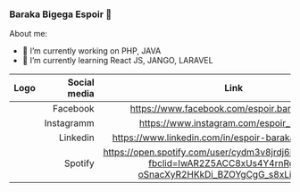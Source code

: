 ### Baraka Bigega Espoir 👋


About me: 
- 🔭 I’m currently working on PHP, JAVA
- 🌱 I’m currently learning React JS, JANGO, LARAVEL


|Logo    | Social media               |  Link                                                                                        |
---------|--------------------------:|:---------------------------------------------------------------------------------------------:|
|| Facebook                   |https://www.facebook.com/espoir.barakajoseph/   |
| | Instagramm              |https://www.instagram.com/espoir_baraka7/  |
|   | Linkedin                     |https://www.linkedin.com/in/espoir-baraka-38394018a/  |
|        | Spotify                    |https://open.spotify.com/user/cydm3v8jrdj6h9m7t10324otk?fbclid=IwAR2Z5ACC8xUs4Y4rnRgMvn-oSnacXyR2HKkDi_BZOYgCgG_s8xLil1sNO28  |                                                                      

